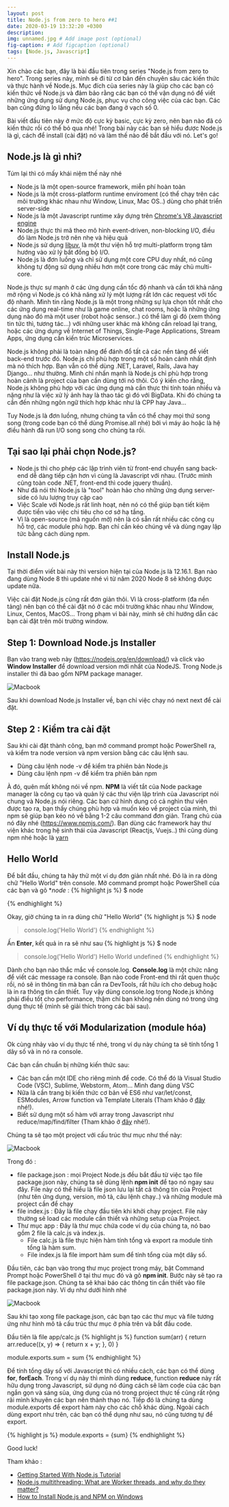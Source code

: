 ```yaml
---
layout: post
title: Node.js from zero to hero ##1
date: 2020-03-19 13:32:20 +0300
description: 
img: unnamed.jpg # Add image post (optional)
fig-caption: # Add figcaption (optional)
tags: [Node.js, Javascript]
---
```


Xin chào các bạn, đây là bài đầu tiên trong series "Node.js from zero to hero". 
Trong series này, mình sẽ đi từ cơ bản đến chuyên sâu các kiến thức và thực hành về Node.js. 
Mục đích của series này là giúp cho các bạn có kiến thức về Node.js và đảm bảo rằng các bạn có thể vận dụng nó để viết những ứng dụng sử dụng Node.js, phục vụ cho công việc của các bạn.
Các bạn cũng đừng lo lắng nếu các bạn đang ở vạch số 0.

Bài viết đầu tiên này ở mức độ cực kỳ basic, cực kỳ zero, nên bạn nào đã có kiến thức rồi có thể bỏ qua nhé!
Trong bài này các bạn sẽ hiểu được Node.js là gì, cách để install (cài đặt) nó và làm thế nào để bắt đầu với nó. Let's go!

## Node.js là gì nhỉ?
Túm lại thì có mấy khái niệm thế này nhé
  * Node.js là một open-source framework, miễn phí hoàn toàn
  * Node.js là một cross-platform runtime enviroment (có thể chạy trên các môi trường khác nhau như Window, Linux, Mac OS..) dùng cho phát triển server-side
  * Node.js là một Javascript runtime xây dựng trên [Chrome's V8 Javascript engine](https://en.wikipedia.org/wiki/V8_%28JavaScript_engine%29)
  * Node.js thực thi mã theo mô hình event-driven, non-blocking I/O, điều đó làm Node.js trở nên nhẹ và hiệu quả
  * Node.js sử dụng [libuv](https://github.com/libuv/libuv), là một thư viện hỗ trợ multi-platform trọng tâm hướng vào xử lý bất đồng bộ I/O.
  * Node.js là đơn luồng và chỉ sử dụng một core CPU duy nhất, nó cũng không tự động sử dụng nhiều hơn một core trong các máy chủ multi-core.

Node.js thực sự mạnh ở các ứng dụng cần tốc độ nhanh và cần tới khả năng mở rộng vì Node.js có khả năng xử lý một lượng rất lớn các request với tốc độ nhanh. Mình tin rằng Node.js là một trong những sự lựa chọn tốt nhất cho các ứng dụng real-time như là game online, chat rooms, hoặc là những ứng dụng nào đó mà một user (robot hoặc sensor..) có thể làm gì đó (xem thông tin tức thì, tương tác...) với những user khác mà không cần reload lại trang, hoặc các ứng dụng về Internet of Things, Single-Page Applications, Stream Apps, ứng dụng cần kiến trúc Microservices.

Node.js không phải là toàn năng để đánh đổ tất cả các nền tảng để viết back-end trước đó. Node.js chỉ phù hợp trong một số hoàn cảnh nhất định mà nó thích hợp. Bạn vẫn có thể dùng .NET, Laravel, Rails, Java hay Django... như thường. Mình chỉ nhấn mạnh là Node.js chỉ phù hợp trong hoàn cảnh là project của bạn cần dùng tới nó thôi. Có ý kiến cho rằng, Node.js không phù hợp với các ứng dụng mà cần thực thi tính toán nhiều và nặng như là việc xử lý ảnh hay là thao tác gì đó với BigData. Khi đó chúng ta cần đến những ngôn ngữ thích hợp khác như là CPP hay Java...

Tuy Node.js là đơn luồng, nhưng chúng ta vẫn có thể chạy mọi thứ song song (trong code bạn có thể dùng Promise.all nhé) bởi vì máy ảo hoặc là hệ điều hành đã run I/O song song cho chúng ta rồi. 

## Tại sao lại phải chọn Node.js?
  * Node.js thì cho phép các lập trình viên từ front-end chuyển sang back-end dễ dàng tiếp cận hơn vì cùng là Javascript với nhau. (Trước mình cũng toàn code .NET, front-end thì code jquery thuần).
  * Như đã nói thì Node.js là "tool" hoàn hảo cho những ứng dụng server-side có lưu lượng truy cập cao
  * Việc Scale với Node.js rất linh hoạt, nên nó có thể giúp bạn tiết kiệm được tiền vào việc chi tiêu cho cơ sở hạ tầng.
  * Vì là open-source (mã nguồn mở) nên là có sẵn rất nhiều các công cụ hỗ trợ, các module phù hợp. Bạn chỉ cần kéo chúng về và dùng ngay lập tức bằng cách dùng npm.
  
## Install Node.js

Tại thời điểm viết bài này thì version hiện tại của Node.js là 12.16.1. Bạn nào đang dùng Node 8 thì update nhé vì từ năm 2020 Node 8 sẽ không được update nữa.

Việc cài đặt Node.js cũng rất đơn giản thôi. Vì là cross-platform (đa nền tảng) nên bạn có thể cài đặt nó ở các môi trường khác nhau như Window, Linux, Centos, MacOS... Trong phạm vi bài này, mình sẽ chỉ hướng dẫn các bạn cài đặt trên môi trường window. 

## Step 1: Download Node.js Installer
Bạn vào trang web này (https://nodejs.org/en/download/) và click vào **Window Installer** để download version mới nhất của NodeJS.
Trong Node.js installer thì đã bao gồm NPM package manager.

![Macbook](https://phoenixnap.com/kb/wp-content/uploads/2019/06/donwload-nodejs-installer-windows-1.png)

Sau khi download Node.js Installer về, bạn chỉ việc chạy nó next next để cài đặt.

## Step 2 : Kiểm tra cài đặt
Sau khi cài đặt thành công, bạn mở command prompt hoặc PowerShell ra, và kiểm tra node version và npm version bằng các câu lệnh sau.

* Dùng câu lệnh node -v để kiểm tra phiên bản Node.js
* Dùng câu lệnh npm -v để kiểm tra phiên bản npm

À đó, quên mất không nói về npm. **NPM** là viết tắt của Node package manager là công cụ tạo và quản lý các thư viện lập trình của Javascript nói chung và Node.js nói riêng. Các bạn cứ hình dung có cả nghìn thư viện được tạo ra, bạn thấy chúng phù hợp và muốn kéo về project của mình, thì npm sẽ giúp bạn kéo nó về bằng 1-2 câu command đơn giản. Trang chủ của nó đây nhé (https://www.npmjs.com/).
Bạn dùng các framework hay thư viện khác trong hệ sinh thái của Javascript (Reactjs, Vuejs..) thì cũng dùng npm nhé hoặc là [yarn](https://yarnpkg.com/)

## Hello World
Để bắt đầu, chúng ta hãy thử một ví dụ đơn giản nhất nhé. Đó là in ra dòng chữ "Hello World" trên console.
Mở command prompt hoặc PowerShell của các bạn và gõ **node* : 
{% highlight js %}
$ node
>
{% endhighlight %}

Okay, giờ chúng ta in ra dùng chữ "Hello World"
{% highlight js %}
$ node
> console.log('Hello World')
{% endhighlight %}

Ấn **Enter**, kết quả in ra sẽ như sau
{% highlight js %}
$ node
> console.log('Hello World')
Hello World
undefined
{% endhighlight %}

Dành cho bạn nào thắc mắc về console.log. **Console.log** là một chức năng để viết các message ra console. Bạn nào code Front-end thì rất quen thuộc rồi, nó sẽ in thông tin mà bạn cần ra DevTools, rất hữu ích cho debug hoặc là in ra thông tin cần thiết. Tuy vậy dùng console.log trong Node.js không phải điều tốt cho performance, thậm chí bạn không nền dùng nó trong ứng dụng thực tế (mình sẽ giải thích trong các bài sau).

## Ví dụ thực tế với Modularization (module hóa)
Ok cùng nhảy vào ví dụ thực tế nhé, trong ví dụ này chúng ta sẽ tính tổng 1 dãy số và in nó ra console. 

Các bạn cần chuẩn bị những kiến thức sau: 
  * Các bạn cần một IDE cho riêng mình để code. Có thể đó là Visual Studio Code (VSC), Sublime, Webstorm, Atom... Mình đang dùng VSC
  * Nữa là cần trang bị kiến thức cơ bản về ES6 như var/let/const, ESModules, Arrow function và Template Literals (Tham khảo ở [đây](https://lienict.github.io/blog-vn/prepare-js-for-react/) nhé!).
  * Biết sử dụng một số hàm với array trong Javascript như reduce/map/find/filter (Tham khảo ở [đây](https://lienict.github.io/blog-vn/prepare-js-for-react/) nhé!).
  
Chúng ta sẽ tạo một project với cấu trúc thư mục như thế này:

![Macbook]({{site.baseurl}}/assets/img/app.PNG)

Trong đó :
  * file package.json : mọi Project Node.js đều bắt đầu từ việc tạo file package.json này, chúng ta sẽ dùng lệnh 
**npm init** để tạo nó ngay sau đây. File này có thể hiểu là file json lưu lại tất cả thông tin của Project (như tên ứng dụng, version, mô tả, câu lệnh chạy..) và những module mà project cần để chạy
  * file index.js : Đây là file chạy đầu tiên khi khởi chạy project. File này thường sẽ load các module cần thiết và những setup của Project.
  * Thư mục app : Đây là thư mục chứa code ví dụ của chúng ta, nó bao gồm 2 file là calc.js và index.js. 
    * File calc.js là file thực hiện hàm tính tổng và export ra module tính tổng là hàm sum. 
    * File index.js là file import hàm sum để tính tổng của một dãy số.

Đầu tiên, các bạn vào trong thư mục project trong máy, bật Command Prompt hoặc PowerShell ở tại thư mục đó và gõ **npm init**.
Bước này sẽ tạo ra file package.json. Chúng ta sẽ khai báo các thông tin cần thiết vào file package.json này. Ví dụ như dưới hình nhé

![Macbook]({{site.baseurl}}/assets/img/hello.PNG)

Sau khi tạo xong file package.json, các bạn tạo các thư mục và file tương ứng như hình mô tả cấu trúc thư mục ở phía trên và bắt đầu code.

Đầu tiên là file app/calc.js
{% highlight js %}
function sum(arr) {
    return arr.reduce((x, y) => {
        return x + y;
    }, 0)
}

module.exports.sum = sum
{% endhighlight %}

Để tính tổng dãy số với Javascript thì có nhiều cách, các bạn có thể dùng **for**, **forEach**. Trong ví dụ này thì mình dùng **reduce**, function **reduce** này rất hữu dụng trong Javascript, sử dụng nó đúng cách sẽ làm code của các bạn ngắn gọn và sáng sủa, ứng dụng của nó trong project thực tế cũng rất rộng rãi mình khuyên các bạn nên thành thạo nó.
Tiếp đó là chúng ta dùng module.exports để export hàm này cho các chỗ khác dùng. Ngoài cách dùng export như trên, các bạn có thể dụng như sau, nó cũng tương tự để export.

{% highlight js %}
module.exports = {sum}
{% endhighlight %}


Good luck!

Tham khảo : 
 - [Getting Started With Node.js Tutorial](https://blog.risingstack.com/node-hero-tutorial-getting-started-with-node-js/)
 - [Node.js multithreading: What are Worker threads, and why do they matter?](https://blog.logrocket.com/node-js-multithreading-what-are-worker-threads-and-why-do-they-matter-48ab102f8b10/)
 - [How to Install Node.js and NPM on Windows](https://phoenixnap.com/kb/install-node-js-npm-on-windows)
